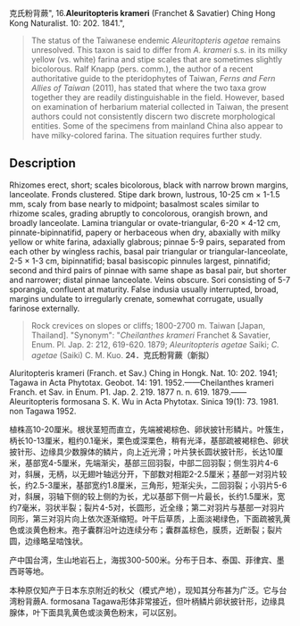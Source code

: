 克氏粉背蕨",
16.**Aleuritopteris krameri** (Franchet & Savatier) Ching Hong Kong Naturalist. 10: 202. 1841.",

> The status of the Taiwanese endemic *Aleuritopteris agetae* remains unresolved. This taxon is said to differ from *A. krameri* s.s. in its milky yellow (vs. white) farina and stipe scales that are sometimes slightly bicolorous. Ralf Knapp (pers. comm.), the author of a recent authoritative guide to the pteridophytes of Taiwan, *Ferns and Fern Allies of Taiwan* (2011), has stated that where the two taxa grow together they are readily distinguishable in the field. However, based on examination of herbarium material collected in Taiwan, the present authors could not consistently discern two discrete morphological entities. Some of the specimens from mainland China also appear to have milky-colored farina. The situation requires further study.

## Description
Rhizomes erect, short; scales bicolorous, black with narrow brown margins, lanceolate. Fronds clustered. Stipe dark brown, lustrous, 10-25 cm × 1-1.5 mm, scaly from base nearly to midpoint; basalmost scales similar to rhizome scales, grading abruptly to concolorous, orangish brown, and broadly lanceolate. Lamina triangular or ovate-triangular, 6-20 × 4-12 cm, pinnate-bipinnatifid, papery or herbaceous when dry, abaxially with milky yellow or white farina, adaxially glabrous; pinnae 5-9 pairs, separated from each other by wingless rachis, basal pair triangular or triangular-lanceolate, 2-5 × 1-3 cm, bipinnatifid; basal basiscopic pinnules largest, pinnatifid; second and third pairs of pinnae with same shape as basal pair, but shorter and narrower; distal pinnae lanceolate. Veins obscure. Sori consisting of 5-7 sporangia, confluent at maturity. False indusia usually interrupted, broad, margins undulate to irregularly crenate, somewhat corrugate, usually farinose externally.

> Rock crevices on slopes or cliffs; 1800-2700 m. Taiwan [Japan, Thailand].
  "Synonym": "*Cheilanthes krameri* Franchet &amp; Savatier, Enum. Pl. Jap. 2: 212, 619-620. 1879; *Aleuritopteris agetae* Saiki; *C. agetae* (Saiki) C. M. Kuo.
**24．克氏粉背蕨（新拟）**

Aluritopteris krameri (Franch. et Sav.) Ching in Hongk. Nat. 10: 202. 1941; Tagawa in Acta Phytotax. Geobot. 14: 191. 1952.——Cheilanthes krameri Franch. et Sav. in Enum. P1. Jap. 2. 219. 1877 n. n. 619. 1879.——Aleuritopteris formosana S. K. Wu in Acta Phytotax. Sinica 19(1): 73. 1981. non Tagawa 1952.

植株高10-20厘米。根状茎短而直立，先端被褐棕色、卵状披针形鳞片。叶簇生，柄长10-13厘米，粗约0.1毫米，栗色或深栗色，稍有光泽，基部疏被褐棕色、卵状披针形、边缘具少数腺体的鳞片，向上近光滑；叶片狭长圆状披针形，长达10厘米，基部宽4-5厘米，先端渐尖，基部三回羽裂，中部二回羽裂；侧生羽片4-6对，斜展，无柄，以无翅叶轴远分开，下部数对相距2-2.5厘米；基部一对羽片较长，约2.5-3厘米，基部宽约1.8厘米，三角形，短渐尖头，二回羽裂；小羽片5-6对，斜展，羽轴下侧的较上侧的为长，尤以基部下侧一片最长，长约1.5厘米，宽约7毫米，羽状半裂；裂片4-5对，长圆形，近全缘；第二对羽片与基部一对羽片同形，第三对羽片向上依次逐渐缩短。叶干后草质，上面淡褐绿色，下面疏被乳黄色或淡黄色粉末。孢子囊群沿叶边连续分布；囊群盖棕色，膜质，近断裂；裂片圆，边缘略呈啮蚀状。

产中国台湾，生山地岩石上，海拔300-500米。分布于日本、泰国、菲律宾、墨西哥等地。

本种原仅知产于日本东京附近的秋父（模式产地），现知其分布甚为广泛。它与台湾粉背蕨A. formosana Tagawa形体非常接近，但叶柄鳞片卵状披针形，边缘具腺体，叶下面具乳黄色或淡黄色粉末，可以区别。
